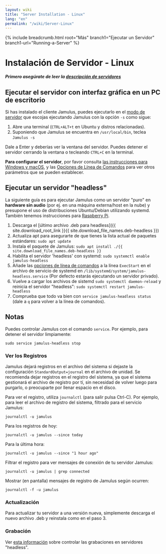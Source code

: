 ```yaml
---
layout: wiki
title: "Server Installation - Linux"
lang: "en"
permalink: "/wiki/Server-Linux"
---
```


{% include breadcrumb.html root="Más" branch1="Ejecutar un Servidor" branch1-url="Running-a-Server" %}

# Instalación de Servidor - Linux

**_Primero asegúrate de leer la [descripción de servidores](Running-a-Server)_**


## Ejecutar el servidor con interfaz gráfica en un PC de escritorio

Si has instalado el cliente Jamulus, puedes ejecutarlo en el [modo de servidor](Choosing-a-Server-Type) que escojas ejecutando Jamulus con la opción `-s` como sigue:

1. Abre una terminal (`CTRL+ALT+t` en Ubuntu y distros relacionadas).
1. Suponiendo que Jamulus se encuentra en `/usr/local/bin`, teclea `Jamulus -s`

Dale a Enter y deberías ver la ventana del servidor. Puedes detener el servidor cerrando la ventana o tecleando `CTRL+C` en la terminal.

**Para configurar el servidor**, por favor consulta [las instrucciones para Windows y macOS](Server-Win-Mac), y las [Opciones de Línea de Comandos](Command-Line-Options) para ver otros parámetros que se pueden establecer.

## Ejecutar un servidor "headless"

La siguiente guía es para ejecutar Jamulus como un servidor "puro" en **hardware sin audio** (por ej. en una máquina externa/host en la nube) y presupone el uso de distribuciones Ubuntu/Debian utilizando systemd. También tenemos instrucciones para [Raspberry Pi](Server-Rpi).

1. Descarga el [último archivo .deb para headless]({{ site.download_root_link }}{{ site.download_file_names.deb-headless }})
1. Actualiza apt para asegurarte de que tienes la lista actual de paquetes estándares: `sudo apt update`
1. Instala el paquete de Jamulus: `sudo apt install ./{{ site.download_file_names.deb-headless }}`
1. Habilita el servidor 'headless' con systemd: `sudo systemctl enable jamulus-headless`
1. Añade las [opciones de línea de comandos](Command-Line-Options) a la línea `ExecStart` en el archivo de servicio de systemd en `/lib/systemd/system/jamulus-headless.service` (Por defecto estarás ejecutando un servidor privado).
1. Vuelve a cargar los archivos de sistemd `sudo systemctl daemon-reload` y reinicia el servidor "headless": `sudo systemctl restart jamulus-headless`
1. Comprueba que todo va bien con `service jamulus-headless status` (dale a `q` para volver a la línea de comandos).

## Notas

Puedes controlar Jamulus con el comando `service`. Por ejemplo, para detener el servidor limpiamente:

`sudo service jamulus-headless stop`

### Ver los Registros

Jamulus dejará registros en el archivo del sistema si dejaste la configuración `StandardOutput=journal` en el archivo de unidad. Se recomienda dejar registros en el registro del sistema, ya que el sistema gestionará el archivo de registro por tí, sin necesidad de volver luego para purgarlo, o preocuparte por llenar espacio en el disco.

Para ver el registro, utiliza `journalctl` (para salir pulsa Ctrl-C). Por ejemplo, para leer el archivo de registro del sistema, filtrado para el servicio Jamulus:

`journalctl -u jamulus`

Para los registros de hoy:

`journalctl -u jamulus --since today`

Para la última hora:

`journalctl -u jamulus --since "1 hour ago"`

Filtrar el registro para ver mensajes de conexión de tu servidor Jamulus:

`journalctl -u jamulus | grep connected`

Mostrar (en pantalla) mensajes de registro de Jamulus según ocurren:

`journalctl -f -u jamulus`

### Actualización

Para actualizar tu servidor a una versión nueva, simplemente descarga el nuevo archivo .deb y reinstala como en el paso 3.

### Grabación

Ver [esta información](/wiki/Tips-Tricks-More#controlling-recording-on-linux-headless-servers) sobre controlar las grabaciones en servidores "headless".
